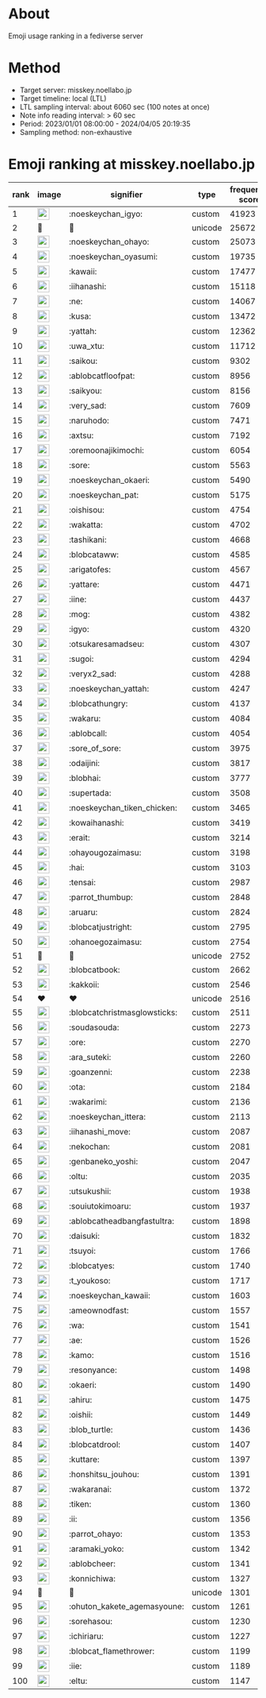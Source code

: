 # About
Emoji usage ranking in a fediverse server

# Method
- Target server: misskey.noellabo.jp
- Target timeline: local (LTL)
- LTL sampling interval: about 6060 sec (100 notes at once)
- Note info reading interval: > 60 sec
- Period: 2023/01/01 08:00:00 - 2024/04/05 20:19:35 
- Sampling method: non-exhaustive

# Emoji ranking at misskey.noellabo.jp

|rank|image|signifier|type|frequency score|
|----|----|----|----|----|
|1|<img height="24" src="https://misskey.noellabo.jp/emoji/noeskeychan_igyo.webp">|:noeskeychan_igyo:|custom|41923|
|2|🎉|🎉|unicode|25672|
|3|<img height="24" src="https://misskey.noellabo.jp/emoji/noeskeychan_ohayo.webp">|:noeskeychan_ohayo:|custom|25073|
|4|<img height="24" src="https://misskey.noellabo.jp/emoji/noeskeychan_oyasumi.webp">|:noeskeychan_oyasumi:|custom|19735|
|5|<img height="24" src="https://misskey.noellabo.jp/emoji/kawaii.webp">|:kawaii:|custom|17477|
|6|<img height="24" src="https://misskey.noellabo.jp/emoji/iihanashi.webp">|:iihanashi:|custom|15118|
|7|<img height="24" src="https://misskey.noellabo.jp/emoji/ne.webp">|:ne:|custom|14067|
|8|<img height="24" src="https://misskey.noellabo.jp/emoji/kusa.webp">|:kusa:|custom|13472|
|9|<img height="24" src="https://misskey.noellabo.jp/emoji/yattah.webp">|:yattah:|custom|12362|
|10|<img height="24" src="https://misskey.noellabo.jp/emoji/uwa_xtu.webp">|:uwa_xtu:|custom|11712|
|11|<img height="24" src="https://misskey.noellabo.jp/emoji/saikou.webp">|:saikou:|custom|9302|
|12|<img height="24" src="https://misskey.noellabo.jp/emoji/ablobcatfloofpat.webp">|:ablobcatfloofpat:|custom|8956|
|13|<img height="24" src="https://misskey.noellabo.jp/emoji/saikyou.webp">|:saikyou:|custom|8156|
|14|<img height="24" src="https://misskey.noellabo.jp/emoji/very_sad.webp">|:very_sad:|custom|7609|
|15|<img height="24" src="https://misskey.noellabo.jp/emoji/naruhodo.webp">|:naruhodo:|custom|7471|
|16|<img height="24" src="https://misskey.noellabo.jp/emoji/axtsu.webp">|:axtsu:|custom|7192|
|17|<img height="24" src="https://misskey.noellabo.jp/emoji/oremoonajikimochi.webp">|:oremoonajikimochi:|custom|6054|
|18|<img height="24" src="https://misskey.noellabo.jp/emoji/sore.webp">|:sore:|custom|5563|
|19|<img height="24" src="https://misskey.noellabo.jp/emoji/noeskeychan_okaeri.webp">|:noeskeychan_okaeri:|custom|5490|
|20|<img height="24" src="https://misskey.noellabo.jp/emoji/noeskeychan_pat.webp">|:noeskeychan_pat:|custom|5175|
|21|<img height="24" src="https://misskey.noellabo.jp/emoji/oishisou.webp">|:oishisou:|custom|4754|
|22|<img height="24" src="https://misskey.noellabo.jp/emoji/wakatta.webp">|:wakatta:|custom|4702|
|23|<img height="24" src="https://misskey.noellabo.jp/emoji/tashikani.webp">|:tashikani:|custom|4668|
|24|<img height="24" src="https://misskey.noellabo.jp/emoji/blobcataww.webp">|:blobcataww:|custom|4585|
|25|<img height="24" src="https://misskey.noellabo.jp/emoji/arigatofes.webp">|:arigatofes:|custom|4567|
|26|<img height="24" src="https://misskey.noellabo.jp/emoji/yattare.webp">|:yattare:|custom|4471|
|27|<img height="24" src="https://misskey.noellabo.jp/emoji/iine.webp">|:iine:|custom|4437|
|28|<img height="24" src="https://misskey.noellabo.jp/emoji/mog.webp">|:mog:|custom|4382|
|29|<img height="24" src="https://misskey.noellabo.jp/emoji/igyo.webp">|:igyo:|custom|4320|
|30|<img height="24" src="https://misskey.noellabo.jp/emoji/otsukaresamadseu.webp">|:otsukaresamadseu:|custom|4307|
|31|<img height="24" src="https://misskey.noellabo.jp/emoji/sugoi.webp">|:sugoi:|custom|4294|
|32|<img height="24" src="https://misskey.noellabo.jp/emoji/veryx2_sad.webp">|:veryx2_sad:|custom|4288|
|33|<img height="24" src="https://misskey.noellabo.jp/emoji/noeskeychan_yattah.webp">|:noeskeychan_yattah:|custom|4247|
|34|<img height="24" src="https://misskey.noellabo.jp/emoji/blobcathungry.webp">|:blobcathungry:|custom|4137|
|35|<img height="24" src="https://misskey.noellabo.jp/emoji/wakaru.webp">|:wakaru:|custom|4084|
|36|<img height="24" src="https://misskey.noellabo.jp/emoji/ablobcall.webp">|:ablobcall:|custom|4054|
|37|<img height="24" src="https://misskey.noellabo.jp/emoji/sore_of_sore.webp">|:sore_of_sore:|custom|3975|
|38|<img height="24" src="https://misskey.noellabo.jp/emoji/odaijini.webp">|:odaijini:|custom|3817|
|39|<img height="24" src="https://misskey.noellabo.jp/emoji/blobhai.webp">|:blobhai:|custom|3777|
|40|<img height="24" src="https://misskey.noellabo.jp/emoji/supertada.webp">|:supertada:|custom|3508|
|41|<img height="24" src="https://misskey.noellabo.jp/emoji/noeskeychan_tiken_chicken.webp">|:noeskeychan_tiken_chicken:|custom|3465|
|42|<img height="24" src="https://misskey.noellabo.jp/emoji/kowaihanashi.webp">|:kowaihanashi:|custom|3419|
|43|<img height="24" src="https://misskey.noellabo.jp/emoji/erait.webp">|:erait:|custom|3214|
|44|<img height="24" src="https://misskey.noellabo.jp/emoji/ohayougozaimasu.webp">|:ohayougozaimasu:|custom|3198|
|45|<img height="24" src="https://misskey.noellabo.jp/emoji/hai.webp">|:hai:|custom|3103|
|46|<img height="24" src="https://misskey.noellabo.jp/emoji/tensai.webp">|:tensai:|custom|2987|
|47|<img height="24" src="https://misskey.noellabo.jp/emoji/parrot_thumbup.webp">|:parrot_thumbup:|custom|2848|
|48|<img height="24" src="https://misskey.noellabo.jp/emoji/aruaru.webp">|:aruaru:|custom|2824|
|49|<img height="24" src="https://misskey.noellabo.jp/emoji/blobcatjustright.webp">|:blobcatjustright:|custom|2795|
|50|<img height="24" src="https://misskey.noellabo.jp/emoji/ohanoegozaimasu.webp">|:ohanoegozaimasu:|custom|2754|
|51|🍗|🍗|unicode|2752|
|52|<img height="24" src="https://misskey.noellabo.jp/emoji/blobcatbook.webp">|:blobcatbook:|custom|2662|
|53|<img height="24" src="https://misskey.noellabo.jp/emoji/kakkoii.webp">|:kakkoii:|custom|2546|
|54|❤|❤|unicode|2516|
|55|<img height="24" src="https://misskey.noellabo.jp/emoji/blobcatchristmasglowsticks.webp">|:blobcatchristmasglowsticks:|custom|2511|
|56|<img height="24" src="https://misskey.noellabo.jp/emoji/soudasouda.webp">|:soudasouda:|custom|2273|
|57|<img height="24" src="https://misskey.noellabo.jp/emoji/ore.webp">|:ore:|custom|2270|
|58|<img height="24" src="https://misskey.noellabo.jp/emoji/ara_suteki.webp">|:ara_suteki:|custom|2260|
|59|<img height="24" src="https://misskey.noellabo.jp/emoji/goanzenni.webp">|:goanzenni:|custom|2238|
|60|<img height="24" src="https://misskey.noellabo.jp/emoji/ota.webp">|:ota:|custom|2184|
|61|<img height="24" src="https://misskey.noellabo.jp/emoji/wakarimi.webp">|:wakarimi:|custom|2136|
|62|<img height="24" src="https://misskey.noellabo.jp/emoji/noeskeychan_ittera.webp">|:noeskeychan_ittera:|custom|2113|
|63|<img height="24" src="https://misskey.noellabo.jp/emoji/iihanashi_move.webp">|:iihanashi_move:|custom|2087|
|64|<img height="24" src="https://misskey.noellabo.jp/emoji/nekochan.webp">|:nekochan:|custom|2081|
|65|<img height="24" src="https://misskey.noellabo.jp/emoji/genbaneko_yoshi.webp">|:genbaneko_yoshi:|custom|2047|
|66|<img height="24" src="https://misskey.noellabo.jp/emoji/oltu.webp">|:oltu:|custom|2035|
|67|<img height="24" src="https://misskey.noellabo.jp/emoji/utsukushii.webp">|:utsukushii:|custom|1938|
|68|<img height="24" src="https://misskey.noellabo.jp/emoji/souiutokimoaru.webp">|:souiutokimoaru:|custom|1937|
|69|<img height="24" src="https://misskey.noellabo.jp/emoji/ablobcatheadbangfastultra.webp">|:ablobcatheadbangfastultra:|custom|1898|
|70|<img height="24" src="https://misskey.noellabo.jp/emoji/daisuki.webp">|:daisuki:|custom|1832|
|71|<img height="24" src="https://misskey.noellabo.jp/emoji/tsuyoi.webp">|:tsuyoi:|custom|1766|
|72|<img height="24" src="https://misskey.noellabo.jp/emoji/blobcatyes.webp">|:blobcatyes:|custom|1740|
|73|<img height="24" src="https://misskey.noellabo.jp/emoji/t_youkoso.webp">|:t_youkoso:|custom|1717|
|74|<img height="24" src="https://misskey.noellabo.jp/emoji/noeskeychan_kawaii.webp">|:noeskeychan_kawaii:|custom|1603|
|75|<img height="24" src="https://misskey.noellabo.jp/emoji/ameownodfast.webp">|:ameownodfast:|custom|1557|
|76|<img height="24" src="https://misskey.noellabo.jp/emoji/wa.webp">|:wa:|custom|1541|
|77|<img height="24" src="https://misskey.noellabo.jp/emoji/ae.webp">|:ae:|custom|1526|
|78|<img height="24" src="https://misskey.noellabo.jp/emoji/kamo.webp">|:kamo:|custom|1516|
|79|<img height="24" src="https://misskey.noellabo.jp/emoji/resonyance.webp">|:resonyance:|custom|1498|
|80|<img height="24" src="https://misskey.noellabo.jp/emoji/okaeri.webp">|:okaeri:|custom|1490|
|81|<img height="24" src="https://misskey.noellabo.jp/emoji/ahiru.webp">|:ahiru:|custom|1475|
|82|<img height="24" src="https://misskey.noellabo.jp/emoji/oishii.webp">|:oishii:|custom|1449|
|83|<img height="24" src="https://misskey.noellabo.jp/emoji/blob_turtle.webp">|:blob_turtle:|custom|1436|
|84|<img height="24" src="https://misskey.noellabo.jp/emoji/blobcatdrool.webp">|:blobcatdrool:|custom|1407|
|85|<img height="24" src="https://misskey.noellabo.jp/emoji/kuttare.webp">|:kuttare:|custom|1397|
|86|<img height="24" src="https://misskey.noellabo.jp/emoji/honshitsu_jouhou.webp">|:honshitsu_jouhou:|custom|1391|
|87|<img height="24" src="https://misskey.noellabo.jp/emoji/wakaranai.webp">|:wakaranai:|custom|1372|
|88|<img height="24" src="https://misskey.noellabo.jp/emoji/tiken.webp">|:tiken:|custom|1360|
|89|<img height="24" src="https://misskey.noellabo.jp/emoji/ii.webp">|:ii:|custom|1356|
|90|<img height="24" src="https://misskey.noellabo.jp/emoji/parrot_ohayo.webp">|:parrot_ohayo:|custom|1353|
|91|<img height="24" src="https://misskey.noellabo.jp/emoji/aramaki_yoko.webp">|:aramaki_yoko:|custom|1342|
|92|<img height="24" src="https://misskey.noellabo.jp/emoji/ablobcheer.webp">|:ablobcheer:|custom|1341|
|93|<img height="24" src="https://misskey.noellabo.jp/emoji/konnichiwa.webp">|:konnichiwa:|custom|1327|
|94|👀|👀|unicode|1301|
|95|<img height="24" src="https://misskey.noellabo.jp/emoji/ohuton_kakete_agemasyoune.webp">|:ohuton_kakete_agemasyoune:|custom|1261|
|96|<img height="24" src="https://misskey.noellabo.jp/emoji/sorehasou.webp">|:sorehasou:|custom|1230|
|97|<img height="24" src="https://misskey.noellabo.jp/emoji/ichiriaru.webp">|:ichiriaru:|custom|1227|
|98|<img height="24" src="https://misskey.noellabo.jp/emoji/blobcat_flamethrower.webp">|:blobcat_flamethrower:|custom|1199|
|99|<img height="24" src="https://misskey.noellabo.jp/emoji/iie.webp">|:iie:|custom|1189|
|100|<img height="24" src="https://misskey.noellabo.jp/emoji/eltu.webp">|:eltu:|custom|1147|
